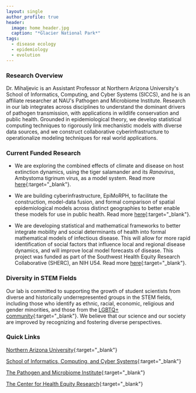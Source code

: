 ```yaml
---
layout: single
author_profile: true
header:
  image: home_header.jpg
  caption: "*Glacier National Park*"
tags:
  - disease ecology
  - epidemiology
  - evolution
---
```



### Research Overview
Dr. Mihaljevic is an Assistant Professor at Northern Arizona University's School of Informatics, Computing, and Cyber Systems (SICCS), and he is an affiliate researcher at NAU's Pathogen and Microbiome Institute. Research in our lab integrates across disciplines to understand the dominant drivers of pathogen transmission, with applications in wildlife conservation and public health. Grounded in epidemiological theory, we develop statistical computing techniques to rigorously link mechanistic models with diverse data sources, and we construct collaborative cyberinfrastructure to operationalize modeling techniques for real world applications. 

### Current Funded Research

-  We are exploring the combined effects of climate and disease on host extinction dynamics, using the tiger salamander and its *Ranavirus*, Ambystoma tigrinum virus, as a model system. Read more  [here](https://news.nau.edu/tiger-salamander-ranavirus/){:target="_blank"}.

-  We are building cyberinfrastructure, EpiMoRPH, to facilitate the construction, model-data fusion, and formal comparison of spatial epidemiological models across distinct geographies to better enable these models for use in public health. Read more [here](https://news.nau.edu/mihaljevic-epimorph-grant/){:target="_blank"}. 

-  We are developing statistical and mathematical frameworks to better integrate mobility and social determinants of health into formal mathematical models of infectious disease. This will allow for more rapid identification of social factors that influence local and regional disease dynamics, and will improve local model forecasts of disease. This project was funded as part of the Southwest Health Equity Research Collaborative (SHERC), an NIH U54. Read more [here](https://nau.edu/sherc/sherc-renewal-projects/){:target="_blank"}. 


### Diversity in STEM Fields
Our lab is committed to supporting the growth of student scientists from diverse and historically underrepresented groups in the STEM fields, including those who identify as ethnic, racial, economic, religious and gender minorities, and those from the [LGBTQ+ community](https://www.500queerscientists.com/){:target="_blank"}. We believe that our science and our society are improved by recognizing and fostering diverse perspectives.  


### Quick Links

[Northern Arizona University](http://nau.edu/){:target="_blank"}

[School of Informatics, Computing, and Cyber Systems](http://nau.edu/SICCS/){:target="_blank"} 

[The Pathogen and Microbiome Institute](https://nau.edu/pmi/){:target="_blank"}

[The Center for Health Equity Research](https://nau.edu/cher/){:target="_blank"}